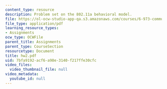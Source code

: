 ```yaml
---
content_type: resource
description: Problem set on the 802.11a behavioral model.
file: https://ol-ocw-studio-app-qa.s3.amazonaws.com/courses/6-973-communication-system-design-spring-2006/7bfa9192acf6a98e3140f217ffe30cfc_hw2.pdf
file_type: application/pdf
learning_resource_types:
- Assignments
ocw_type: OCWFile
parent_title: Assignments
parent_type: CourseSection
resourcetype: Document
title: hw2.pdf
uid: 7bfa9192-acf6-a98e-3140-f217ffe30cfc
video_files:
  video_thumbnail_file: null
video_metadata:
  youtube_id: null
---
```

